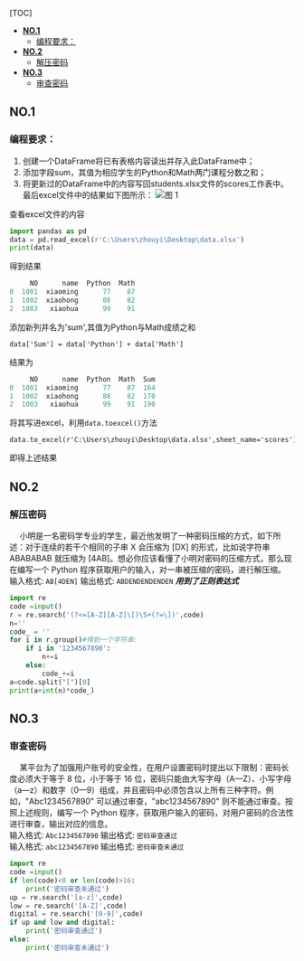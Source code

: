 [TOC]
- [**NO.1**](#no1)
  - [编程要求：](#编程要求)
- [**NO.2**](#no2)
  - [解压密码](#解压密码)
- [**NO.3**](#no3)
  - [审查密码](#审查密码)

## **NO.1**
### 编程要求：

1. 创建一个DataFrame将已有表格内容读出并存入此DataFrame中；
2. 添加字段sum，其值为相应学生的Python和Math两门课程分数之和；
3. 将更新过的DataFrame中的内容写回students.xlsx文件的scores工作表中。\
最后excel文件中的结果如下图所示：
![图 1](../images/2be82f9eb7d7555117c5e002ae2ecb53cb88e7cb2d0c8b504538ba9077de6afe.png)

查看excel文件的内容
```python
import pandas as pd
data = pd.read_excel(r'C:\Users\zhouyi\Desktop\data.xlsx')
print(data)
```
得到结果
```python
     NO      name  Python  Math
0  1001  xiaoming      77    87
1  1002  xiaohong      88    82
2  1003   xiaohua      99    91
```
添加新列并名为'sum',其值为Python与Math成绩之和

    data['Sum'] = data['Python'] + data['Math']

结果为

```python
     NO      name  Python  Math  Sum
0  1001  xiaoming      77    87  164
1  1002  xiaohong      88    82  170
2  1003   xiaohua      99    91  190
```
将其写进excel，利用`data.toexcel()`方法
```
data.to_excel(r'C:\Users\zhouyi\Desktop\data.xlsx',sheet_name='scores')
```
即得上述结果

## **NO.2**
### 解压密码
&emsp; 小明是一名密码学专业的学生，最近他发明了一种密码压缩的方式，如下所述：对于连续的若干个相同的子串 X 会压缩为 [DX] 的形式，比如说字符串 ABABABAB 就压缩为 [4AB]。想必你应该看懂了小明对密码的压缩方式，那么现在编写一个 Python 程序获取用户的输入，对一串被压缩的密码，进行解压缩。\
输入格式:  `AB[4DEN]`  输出格式:  `ABDENDENDENDEN`  ***用到了正则表达式***
```python
import re
code =input()
r = re.search('(?<=[A-Z][A-Z]\[)\S+(?=\])',code)
n=''
code_ = ''
for i in r.group()#得到一个字符串:
    if i in '1234567890':
        n+=i
    else:
        code_+=i
a=code.split("[")[0]
print(a+int(n)*code_)
```

## **NO.3**

### 审查密码

&emsp; 某平台为了加强用户账号的安全性，在用户设置密码时提出以下限制：密码长度必须大于等于 8 位，小于等于 16 位，密码只能由大写字母（A—Z）、小写字母（a—z）和数字（0—9）组成，并且密码中必须包含以上所有三种字符。例如，"Abc1234567890" 可以通过审查，"abc1234567890" 则不能通过审查。按照上述规则，编写一个 Python 程序，获取用户输入的密码，对用户密码的合法性进行审查，输出对应的信息。  
输入格式:  `Abc1234567890`  输出格式:  `密码审查通过`  
输入格式:  `abc1234567890`  输出格式:  `密码审查未通过`  
```python
import re
code =input()
if len(code)<8 or len(code)>16:
    print('密码审查未通过')
up = re.search('[a-z]',code)
low = re.search('[A-Z]',code)
digital = re.search('[0-9]',code)
if up and low and digital:
    print('密码审查通过')
else:
    print('密码审查未通过')

```



